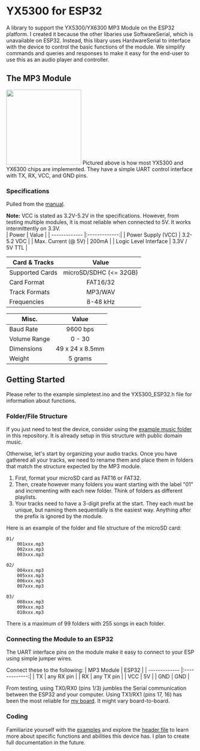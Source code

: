 # YX5300 for ESP32
A library to support the YX5300/YX6300 MP3 Module on the ESP32 platform. I created it because the other libaries use SoftwareSerial, which is unavailable on ESP32. Instead, this libary uses HardwareSerial to interface with the device to control the basic functions of the module. We simplify commands and queries and responses to make it easy for the end-user to use this as an audio player and controller.

## The MP3 Module
<img src="https://github.com/bluejunimo/YX5300_ESP32/blob/main/docs/yx5300.png" width="200"/>
Pictured above is how most YX5300 and YX6300 chips are implemented. They have a simple UART control interface with TX, RX, VCC, and GND pins.




### Specifications
Pulled from the [manual](https://github.com/bluejunimo/YX5300_ESP32/blob/main/docs/Manual.pdf).

**Note:** VCC is stated as 3.2V-5.2V in the specifications. However, from testing multiple modules, it is most reliable when connected to 5V. It works intermittently on 3.3V.  
| Power  | Value |
| ------------- |:-------------:|
| Power Supply (VCC)      | 3.2-5.2 VDC     |
| Max. Current (@ 5V)      | 200mA     |
| Logic Level Interface      | 3.3V / 5V TTL     |

| Card & Tracks | Value |
| ------------- |:-------------:|
| Supported Cards      | microSD/SDHC (<= 32GB)     |
| Card Format      | FAT16/32     |
| Track Formats       |  MP3/WAV     |
| Frequencies      | 8-48 kHz     |

| Misc.  | Value |
| ------------- |:-------------:|
| Baud Rate      | 9600 bps     |
| Volume Range      | 0 - 30     |
| Dimensions      | 49 x 24 x 8.5mm     |
| Weight      | 5 grams     |


## Getting Started
Please refer to the example simpletest.ino and the YX5300_ESP32.h file for information about functions.

### Folder/File Structure
If you just need to test the device, consider using the [example music folder](https://github.com/bluejunimo/YX5300_ESP32/blob/main/music) in this repository. It is already setup in this structure with public domain music.


Otherwise, let's start by organizing your audio tracks. Once you have gathered all your tracks, we need to rename them and place them in folders that match the structure expected by the MP3 module.

1. First, format your microSD card as FAT16 or FAT32.
2. Then, create however many folders you want starting with the label "01" and incrementing with each new folder. Think of folders as different playlists.
3. Your tracks need to have a 3-digit prefix at the start. They each must be unique, but naming them sequentially is the easiest way. Anything after the prefix is ignored by the module.

Here is an example of the folder and file structure of the microSD card:

```
01/
    001xxx.mp3
    002xxx.mp3
    003xxx.mp3

02/
    004xxx.mp3
    005xxx.mp3
    006xxx.mp3
    007xxx.mp3

03/
    008xxx.mp3
    009xxx.mp3
    010xxx.mp3
```

There is a maximum of 99 folders with 255 songs in each folder.



### Connecting the Module to an ESP32
The UART interface pins on the module make it easy to connect to your ESP using simple jumper wires. 

Connect these to the following:
| MP3 Module  | ESP32 |
| ------------- |:-------------:|
| TX      | any RX pin      |
| RX      | any TX pin     |
| VCC      | 5V     |
| GND      | GND     |

From testing, using TX0/RX0 (pins 1/3)  jumbles the Serial communication between the ESP32 and your computer. Using TX1/RX1 (pins 17, 16) has been the most reliable for [my board](https://www.tinytronics.nl/en/development-boards/microcontroller-boards/with-wi-fi/makepico-esp32-d0wdq6-development-board-with-wi-fi-and-bluetooth). It might vary board-to-board.


### Coding
Familiarize yourself with the [examples](https://github.com/bluejunimo/YX5300_ESP32/tree/main/examples/) and explore the [header file](https://github.com/bluejunimo/YX5300_ESP32/blob/main/src/YX5300_ESP32.h) to learn more about specific functions and abilities this device has. I plan to create full documentation in the future.
